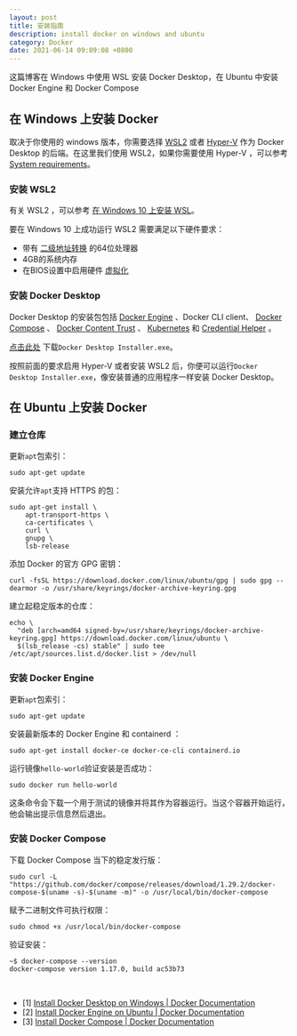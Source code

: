 ```yaml
---
layout: post
title: 安装指南
description: install docker on windows and ubuntu
category: Docker
date: 2021-06-14 09:09:08 +0800
---
```


这篇博客在 Windows 中使用 WSL 安装 Docker Desktop，在 Ubuntu 中安装 Docker Engine 和 Docker Compose

<!--more-->

## 在 Windows 上安装 Docker

取决于你使用的 windows 版本，你需要选择 [WSL2](https://docs.microsoft.com/zh-cn/windows/wsl/install-win10) 或者 [Hyper-V](https://docs.microsoft.com/zh-cn/virtualization/hyper-v-on-windows/quick-start/enable-hyper-v) 作为 Docker Desktop 的后端。在这里我们使用 WSL2，如果你需要使用 Hyper-V ，可以参考 [System requirements](https://docs.docker.com/docker-for-windows/install/#system-requirements)。

### 安装 WSL2

有关 WSL2 ，可以参考 [在 Windows 10 上安装 WSL](https://docs.microsoft.com/zh-cn/windows/wsl/install-win10)。

要在 Windows 10 上成功运行 WSL2 需要满足以下硬件要求：
- 带有 [二级地址转换](https://en.wikipedia.org/wiki/Second_Level_Address_Translation) 的64位处理器
- 4GB的系统内存
- 在BIOS设置中启用硬件 [虚拟化](https://docs.docker.com/docker-for-windows/troubleshoot/#virtualization-must-be-enabled) 

### 安装 Docker Desktop

Docker Desktop 的安装包包括 [Docker Engine](https://docs.docker.com/engine/) 、Docker CLI client、 [Docker Compose](https://docs.docker.com/compose/) 、 [Docker Content Trust](https://docs.docker.com/docker-for-windows/engine/security/trust.md) 、   [Kubernetes](https://github.com/kubernetes/kubernetes/) 和 [Credential Helper](https://github.com/docker/docker-credential-helpers/) 。

[点击此处](https://desktop.docker.com/win/stable/amd64/Docker%20Desktop%20Installer.exe) 下载`Docker Desktop Installer.exe`。

按照前面的要求启用 Hyper-V 或者安装 WSL2 后，你便可以运行`Docker Desktop Installer.exe`，像安装普通的应用程序一样安装 Docker Desktop。

## 在 Ubuntu 上安装 Docker

### 建立仓库

更新`apt`包索引：

`sudo apt-get update`

安装允许`apt`支持 HTTPS 的包：

```
sudo apt-get install \
    apt-transport-https \
    ca-certificates \
    curl \
    gnupg \
    lsb-release
```

添加 Docker 的官方 GPG 密钥：

`curl -fsSL https://download.docker.com/linux/ubuntu/gpg | sudo gpg --dearmor -o /usr/share/keyrings/docker-archive-keyring.gpg`

建立起稳定版本的仓库：

```
echo \
  "deb [arch=amd64 signed-by=/usr/share/keyrings/docker-archive-keyring.gpg] https://download.docker.com/linux/ubuntu \
  $(lsb_release -cs) stable" | sudo tee /etc/apt/sources.list.d/docker.list > /dev/null
```

### 安装 Docker Engine

更新`apt`包索引：

`sudo apt-get update`

安装最新版本的 Docker Engine 和 containerd ：

`sudo apt-get install docker-ce docker-ce-cli containerd.io`

运行镜像`hello-world`验证安装是否成功：

`sudo docker run hello-world`

这条命令会下载一个用于测试的镜像并将其作为容器运行。当这个容器开始运行，他会输出提示信息然后退出。

### 安装 Docker Compose

下载 Docker Compose 当下的稳定发行版：

`sudo curl -L "https://github.com/docker/compose/releases/download/1.29.2/docker-compose-$(uname -s)-$(uname -m)" -o /usr/local/bin/docker-compose`

赋予二进制文件可执行权限：

`sudo chmod +x /usr/local/bin/docker-compose`

验证安装：
 
```shell
~$ docker-compose --version
docker-compose version 1.17.0, build ac53b73
```

&nbsp;

- [1] [Install Docker Desktop on Windows \| Docker Documentation](https://docs.docker.com/docker-for-windows/install/)
- [2] [Install Docker Engine on Ubuntu \| Docker Documentation](https://docs.docker.com/engine/install/ubuntu/)
- [3] [Install Docker Compose \| Docker Documentation](https://docs.docker.com/compose/install/)